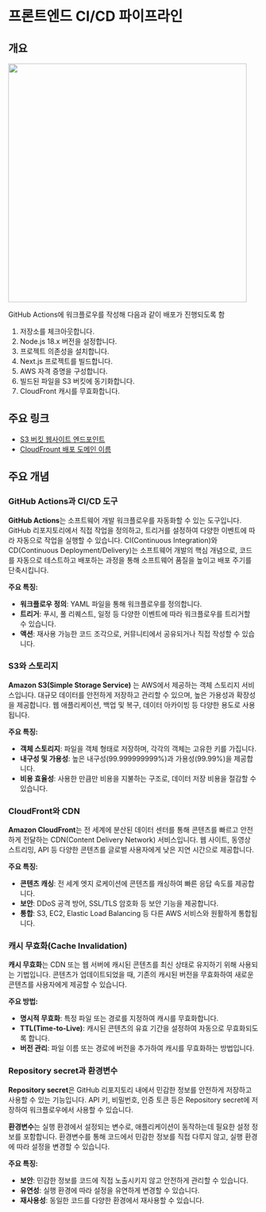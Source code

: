 # 프론트엔드 CI/CD 파이프라인

## 개요
<img src="https://github.com/user-attachments/assets/781f9359-7b5d-40a7-8176-385fa820eacb" width="480"/>

GitHub Actions에 워크플로우를 작성해 다음과 같이 배포가 진행되도록 함

1. 저장소를 체크아웃합니다.
2. Node.js 18.x 버전을 설정합니다.
3. 프로젝트 의존성을 설치합니다.
4. Next.js 프로젝트를 빌드합니다.
5. AWS 자격 증명을 구성합니다.
6. 빌드된 파일을 S3 버킷에 동기화합니다.
7. CloudFront 캐시를 무효화합니다.

## 주요 링크

- [S3 버킷 웹사이트 엔드포인트](http://assignment-6-advanced.s3-website.ap-northeast-2.amazonaws.com/)
- [CloudFrount 배포 도메인 이름](https://d16h0q0dfztggr.cloudfront.net/)

## 주요 개념

### GitHub Actions과 CI/CD 도구
**GitHub Actions**는 소프트웨어 개발 워크플로우를 자동화할 수 있는 도구입니다. GitHub 리포지토리에서 직접 작업을 정의하고, 트리거를 설정하여 다양한 이벤트에 따라 자동으로 작업을 실행할 수 있습니다. CI(Continuous Integration)와 CD(Continuous Deployment/Delivery)는 소프트웨어 개발의 핵심 개념으로, 코드를 자동으로 테스트하고 배포하는 과정을 통해 소프트웨어 품질을 높이고 배포 주기를 단축시킵니다.

**주요 특징:**
- **워크플로우 정의**: YAML 파일을 통해 워크플로우를 정의합니다.
- **트리거**: 푸시, 풀 리퀘스트, 일정 등 다양한 이벤트에 따라 워크플로우를 트리거할 수 있습니다.
- **액션**: 재사용 가능한 코드 조각으로, 커뮤니티에서 공유되거나 직접 작성할 수 있습니다.

### S3와 스토리지
**Amazon S3(Simple Storage Service)** 는 AWS에서 제공하는 객체 스토리지 서비스입니다. 대규모 데이터를 안전하게 저장하고 관리할 수 있으며, 높은 가용성과 확장성을 제공합니다. 웹 애플리케이션, 백업 및 복구, 데이터 아카이빙 등 다양한 용도로 사용됩니다.

**주요 특징:**
- **객체 스토리지**: 파일을 객체 형태로 저장하며, 각각의 객체는 고유한 키를 가집니다.
- **내구성 및 가용성**: 높은 내구성(99.999999999%)과 가용성(99.99%)을 제공합니다.
- **비용 효율성**: 사용한 만큼만 비용을 지불하는 구조로, 데이터 저장 비용을 절감할 수 있습니다.

### CloudFront와 CDN
**Amazon CloudFront**는 전 세계에 분산된 데이터 센터를 통해 콘텐츠를 빠르고 안전하게 전달하는 CDN(Content Delivery Network) 서비스입니다. 웹 사이트, 동영상 스트리밍, API 등 다양한 콘텐츠를 글로벌 사용자에게 낮은 지연 시간으로 제공합니다.

**주요 특징:**
- **콘텐츠 캐싱**: 전 세계 엣지 로케이션에 콘텐츠를 캐싱하여 빠른 응답 속도를 제공합니다.
- **보안**: DDoS 공격 방어, SSL/TLS 암호화 등 보안 기능을 제공합니다.
- **통합**: S3, EC2, Elastic Load Balancing 등 다른 AWS 서비스와 원활하게 통합됩니다.

### 캐시 무효화(Cache Invalidation)
**캐시 무효화**는 CDN 또는 웹 서버에 캐시된 콘텐츠를 최신 상태로 유지하기 위해 사용되는 기법입니다. 콘텐츠가 업데이트되었을 때, 기존의 캐시된 버전을 무효화하여 새로운 콘텐츠를 사용자에게 제공할 수 있습니다.

**주요 방법:**
- **명시적 무효화**: 특정 파일 또는 경로를 지정하여 캐시를 무효화합니다.
- **TTL(Time-to-Live)**: 캐시된 콘텐츠의 유효 기간을 설정하여 자동으로 무효화되도록 합니다.
- **버전 관리**: 파일 이름 또는 경로에 버전을 추가하여 캐시를 무효화하는 방법입니다.

### Repository secret과 환경변수
**Repository secret**은 GitHub 리포지토리 내에서 민감한 정보를 안전하게 저장하고 사용할 수 있는 기능입니다. API 키, 비밀번호, 인증 토큰 등은 Repository secret에 저장하여 워크플로우에서 사용할 수 있습니다.

**환경변수**는 실행 환경에서 설정되는 변수로, 애플리케이션이 동작하는데 필요한 설정 정보를 포함합니다. 환경변수를 통해 코드에서 민감한 정보를 직접 다루지 않고, 실행 환경에 따라 설정을 변경할 수 있습니다.

**주요 특징:**
- **보안**: 민감한 정보를 코드에 직접 노출시키지 않고 안전하게 관리할 수 있습니다.
- **유연성**: 실행 환경에 따라 설정을 유연하게 변경할 수 있습니다.
- **재사용성**: 동일한 코드를 다양한 환경에서 재사용할 수 있습니다.

